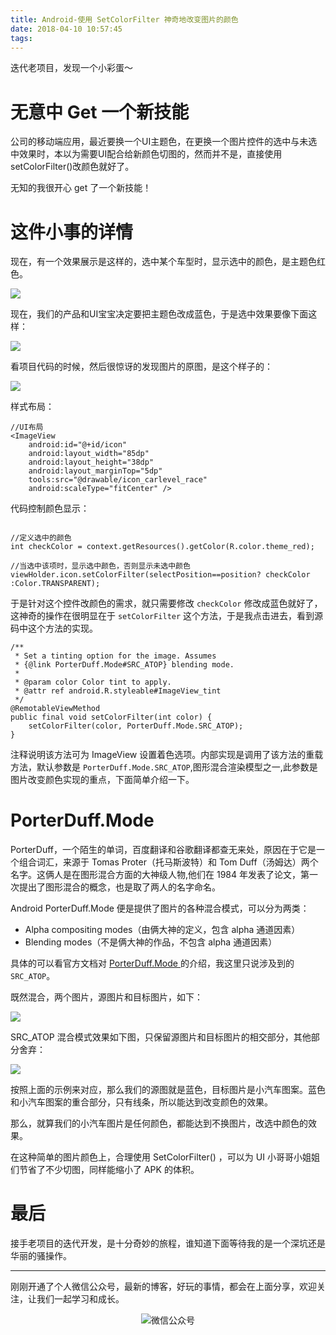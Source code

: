 ```yaml
---
title: Android-使用 SetColorFilter 神奇地改变图片的颜色
date: 2018-04-10 10:57:45
tags:
---
```


迭代老项目，发现一个小彩蛋～
<!--more-->

# 无意中 Get 一个新技能

公司的移动端应用，最近要换一个UI主题色，在更换一个图片控件的选中与未选中效果时，本以为需要UI配合给新颜色切图的，然而并不是，直接使用setColorFilter()改颜色就好了。

无知的我很开心 get 了一个新技能！

# 这件小事的详情

现在，有一个效果展示是这样的，选中某个车型时，显示选中的颜色，是主题色红色。

![](http://raw.githubusercontent.com/DRPrincess/BlogImages/master/qiniu/646D48768CC5BAB2662C9E295FE92C2E.jpg)


现在，我们的产品和UI宝宝决定要把主题色改成蓝色，于是选中效果要像下面这样：

![](http://raw.githubusercontent.com/DRPrincess/BlogImages/master/qiniu/2D2974E3BFC803C9392EAF0415A66538.jpg)


看项目代码的时候，然后很惊讶的发现图片的原图，是这个样子的：

![](http://raw.githubusercontent.com/DRPrincess/BlogImages/master/qiniu/e53dfe62f49a0ec9c0b712403b91c3b1.png)



样式布局：

```
//UI布局
<ImageView
    android:id="@+id/icon"
    android:layout_width="85dp"
    android:layout_height="38dp"
    android:layout_marginTop="5dp"
    tools:src="@drawable/icon_carlevel_race"
    android:scaleType="fitCenter" />

```


代码控制颜色显示：

```

//定义选中的颜色
int checkColor = context.getResources().getColor(R.color.theme_red);

//当选中该项时，显示选中颜色，否则显示未选中颜色
viewHolder.icon.setColorFilter(selectPosition==position? checkColor :Color.TRANSPARENT);

```

于是针对这个控件改颜色的需求，就只需要修改 `checkColor`  修改成蓝色就好了，这神奇的操作在很明显在于  `setColorFilter` 这个方法，于是我点击进去，看到源码中这个方法的实现。


```
/**
 * Set a tinting option for the image. Assumes
 * {@link PorterDuff.Mode#SRC_ATOP} blending mode.
 *
 * @param color Color tint to apply.
 * @attr ref android.R.styleable#ImageView_tint
 */
@RemotableViewMethod
public final void setColorFilter(int color) {
    setColorFilter(color, PorterDuff.Mode.SRC_ATOP);
}

```

注释说明该方法可为 ImageView 设置着色选项。内部实现是调用了该方法的重载方法，默认参数是 `PorterDuff.Mode.SRC_ATOP`,图形混合渲染模型之一,此参数是图片改变颜色实现的重点，下面简单介绍一下。

# PorterDuff.Mode

PorterDuff，一个陌生的单词，百度翻译和谷歌翻译都查无来处，原因在于它是一个组合词汇，来源于 Tomas Proter（托马斯波特）和 Tom Duff（汤姆达）两个名字。这俩人是在图形混合方面的大神级人物,他们在 1984 年发表了论文，第一次提出了图形混合的概念，也是取了两人的名字命名。

Android PorterDuff.Mode 便是提供了图片的各种混合模式，可以分为两类：

- Alpha compositing modes（由俩大神的定义，包含 alpha 通道因素）
- Blending modes（不是俩大神的作品，不包含 alpha 通道因素）

具体的可以看官方文档对 [PorterDuff.Mode
](https://developer.android.com/reference/android/graphics/PorterDuff.Mode.html)的介绍，我这里只说涉及到的 `SRC_ATOP`。



既然混合，两个图片，源图片和目标图片，如下：

![](http://raw.githubusercontent.com/DRPrincess/BlogImages/master/qiniu/4c71c7f8b607af20690371e6c12cc0f7.png)

SRC_ATOP 混合模式效果如下图，只保留源图片和目标图片的相交部分，其他部分舍弃：

![](http://raw.githubusercontent.com/DRPrincess/BlogImages/master/qiniu/c5f6c1538694ac1057eac8daa4d2109d.png)


按照上面的示例来对应，那么我们的源图就是蓝色，目标图片是小汽车图案。蓝色和小汽车图案的重合部分，只有线条，所以能达到改变颜色的效果。

那么，就算我们的小汽车图片是任何颜色，都能达到不换图片，改选中颜色的效果。

在这种简单的图片颜色上，合理使用 SetColorFilter() ，可以为 UI 小哥哥小姐姐们节省了不少切图，同样能缩小了 APK 的体积。

# 最后

接手老项目的迭代开发，是十分奇妙的旅程，谁知道下面等待我的是一个深坑还是华丽的骚操作。



---

刚刚开通了个人微信公众号，最新的博客，好玩的事情，都会在上面分享，欢迎关注，让我们一起学习和成长。

<div  align="center">    

![微信公众号](http://raw.githubusercontent.com/DRPrincess/BlogImages/master/qiniu/qrcode_for_gh_e8f891ce77fb_258.jpg)

</div>
